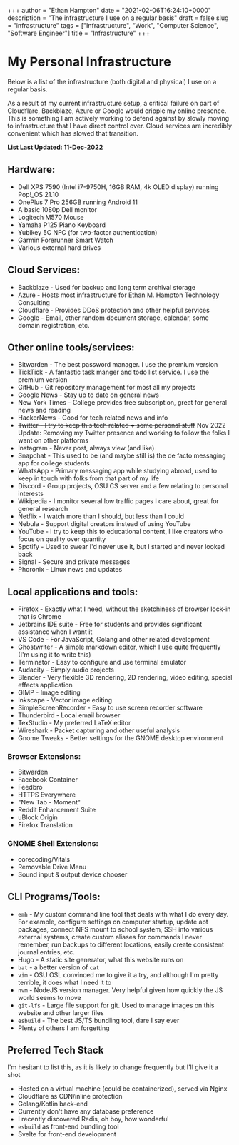 +++
author = "Ethan Hampton"
date = "2021-02-06T16:24:10+0000"
description = "The infrastructure I use on a regular basis"
draft = false
slug = "infrastructure"
tags = ["Infrastructure", "Work", "Computer Science", "Software Engineer"]
title = "Infrastructure"
+++


# My Personal Infrastructure

Below is a list of the infrastructure (both digital and physical) I use on a regular basis.

As a result of my current infrastructure setup, a critical failure on part of Cloudflare, Backblaze, Azure or Google would cripple my online presence. This is something I am actively working to defend against by slowly moving to infrastructure that I have direct control over. Cloud services are incredibly convenient which has slowed that transition.

**List Last Updated: 11-Dec-2022**

## Hardware:

- Dell XPS 7590 (Intel i7-9750H, 16GB RAM, 4k OLED display) running Pop!_OS 21.10
- OnePlus 7 Pro 256GB running Android 11
- A basic 1080p Dell monitor
- Logitech M570 Mouse
- Yamaha P125 Piano Keyboard
- Yubikey 5C NFC (for two-factor authentication)
- Garmin Forerunner Smart Watch
- Various external hard drives

## Cloud Services:

- Backblaze - Used for backup and long term archival storage
- Azure - Hosts most infrastructure for Ethan M. Hampton Technology Consulting
- Cloudflare - Provides DDoS protection and other helpful services
- Google - Email, other random document storage, calendar, some domain registration, etc.

## Other online tools/services:

- Bitwarden - The best password manager. I use the premium version
- TickTick - A fantastic task manger and todo list service. I use the premium version
- GitHub - Git repository management for most all my projects
- Google News - Stay up to date on general news
- New York Times - College provides free subscription, great for general news and reading
- HackerNews - Good for tech related news and info
- ~~Twitter - I try to keep this tech related + some personal stuff~~ Nov 2022 Update: Removing my Twitter presence and working to follow the folks I want on other platforms
- Instagram - Never post, always view (and like)
- Snapchat - This used to be (and maybe still is) the de facto messaging app for college students
- WhatsApp - Primary messaging app while studying abroad, used to keep in touch with folks from that part of my life
- Discord - Group projects, OSU CS server and a few relating to personal interests
- Wikipedia - I monitor several low traffic pages I care about, great for general research
- Netflix - I watch more than I should, but less than I could
- Nebula - Support digital creators instead of using YouTube
- YouTube - I try to keep this to educational content, I like creators who focus on quality over quantity
- Spotify - Used to swear I'd never use it, but I started and never looked back
- Signal - Secure and private messages
- Phoronix - Linux news and updates

## Local applications and tools:

- Firefox - Exactly what I need, without the sketchiness of browser lock-in that is Chrome
- Jetbrains IDE suite - Free for students and provides significant assistance when I want it
- VS Code - For JavaScript, Golang and other related development
- Ghostwriter - A simple markdown editor, which I use quite frequently (I'm using it to write this)
- Terminator - Easy to configure and use terminal emulator
- Audacity - Simply audio projects
- Blender - Very flexible 3D rendering, 2D rendering, video editing, special effects application
- GIMP - Image editing
- Inkscape - Vector image editing
- SimpleScreenRecorder - Easy to use screen recorder software
- Thunderbird - Local email browser
- TexStudio - My preferred LaTeX editor
- Wireshark - Packet capturing and other useful analysis
- Gnome Tweaks - Better settings for the GNOME desktop environment

### Browser Extensions:

- Bitwarden
- Facebook Container
- Feedbro
- HTTPS Everywhere
- "New Tab - Moment"
- Reddit Enhancement Suite
- uBlock Origin
- Firefox Translation

### GNOME Shell Extensions:

- corecoding/Vitals
- Removable Drive Menu
- Sound input & output device chooser

## CLI Programs/Tools:

- `emh` - My custom command line tool that deals with what I do every day. For example, configure settings on computer startup, update apt packages, connect NFS mount to school system, SSH into various external systems, create custom aliases for commands I never remember, run backups to different locations, easily create consistent journal entries, etc.
- Hugo - A static site generator, what this website runs on
- `bat` - a better version of `cat`
- `vim` - OSU OSL convinced me to give it a try, and although I'm pretty terrible, it does what I need it to
- `nvm` - NodeJS version manager. Very helpful given how quickly the JS world seems to move
- `git-lfs` - Large file support for git. Used to manage images on this website and other larger files
- `esbuild` - The best JS/TS bundling tool, dare I say ever
- Plenty of others I am forgetting

## Preferred Tech Stack
I'm hesitant to list this, as it is likely to change frequently but I'll give it a shot

- Hosted on a virtual machine (could be containerized), served via Nginx
- Cloudflare as CDN/inline protection
- Golang/Kotlin back-end
- Currently don't have any database preference
- I recently discovered Redis, oh boy, how wonderful
- `esbuild` as front-end bundling tool
- Svelte for front-end development